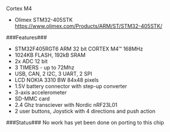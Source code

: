 Cortex M4
* Olimex STM32-405STK https://www.olimex.com/Products/ARM/ST/STM32-405STK/

###Features###
* STM32F405RGT6 ARM 32 bit CORTEX M4™ 168MHz
* 1024KB FLASH, 192kB SRAM
* 2x ADC 12 bit
* 3 TIMERS - up to 72Mhz
* USB, CAN, 2 I2C, 3 UART, 2 SPI
* LCD NOKIA 3310 BW 84x48 pixels
* 1.5V battery connector with step-up converter
* 3-axis accelerometer
* SD-MMC card
* 2.4 Ghz transciever with Nordic nRF23L01
* 2 user buttons, Joystick with 4 directions and push action

###Status###
No work has yet been done on porting to this chip